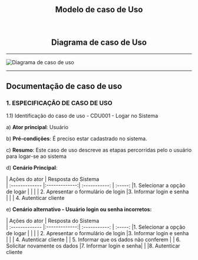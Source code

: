 <h2 align="center">Modelo de caso de Uso</h2><br>


<h2 align="center">Diagrama de caso de Uso</h2>
<hr>
<img src="https://i.imgur.com/2hQa5gk.png" alt="Diagrama de caso de uso" align="center" />
<hr/>

## Documentação de caso de uso

### 1. ESPECIFICAÇÃO DE CASO DE USO
<p>1.1) Identificação do caso de uso - CDU001 - Logar no Sistema</p>

a) **Ator principal**: Usuário

b) **Pré-condições**: É preciso estar cadastrado no sistema.

c) **Resumo**: Este caso de uso descreve as etapas percorridas pelo o usuário para logar-se ao sistema

d) **Cenário Principal**:

| Ações do ator        | Resposta do Sistema           
| :------------- |:-------------:| :-----------: | :-----:
|1. Selecionar a opção de logar    |  |
| | 2. Apresentar o formulário de login
|3. Informar login e senha |
| | 4. Autenticar cliente

e) **Cenário alternativo - Usuário login ou senha incorretos:**

| Ações do ator        | Resposta do Sistema           
| :------------- |:-------------:| :-----------: | :-----:
|1. Selecionar a opção de logar    |  |
| | 2. Apresentar o formulário de login
|3. Informar login e senha |
| | 4. Autenticar cliente
| | 5. Informar que os dados não conferem
| | 6. Solicitar novamente os dados
|7. Informar login e senha|
| |8. Autenticar cliente